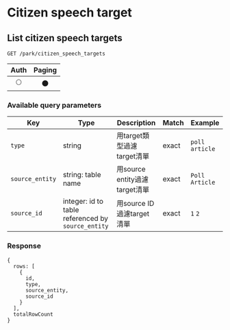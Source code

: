 # Citizen speech target

## List citizen speech targets
```
GET /park/citizen_speech_targets
```

| Auth | Paging |
| :---: | :---: |
| 🌕 | 🌑 |

### Available query parameters

| Key | Type | Description | Match | Example |
| --- | --- | --- | --- | --- |
| `type` | string | 用target類型過濾target清單 | exact | `poll` `article` |
| `source_entity` | string: table name | 用source entity過濾target清單 | exact | `Poll` `Article` |
| `source_id` | integer: id to table referenced by `source_entity` | 用source ID過濾target清單 | exact | `1` `2` |

### Response
```
{
  rows: [
    {
      id,
      type,
      source_entity,
      source_id
    }
  ],
  totalRowCount
}
```
